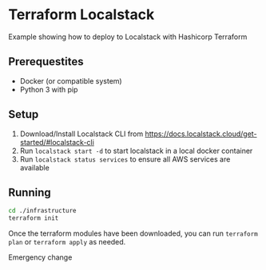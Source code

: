 # Terraform Localstack
Example showing how to deploy to Localstack with Hashicorp Terraform

## Prerequestites
- Docker (or compatible system)
- Python 3 with pip

## Setup
1. Download/Install Localstack CLI from https://docs.localstack.cloud/get-started/#localstack-cli
2. Run `localstack start -d` to start localstack in a local docker container
3. Run `localstack status services` to ensure all AWS services are available

## Running

```bash
cd ./infrastructure
terraform init
```

Once the terraform modules have been downloaded, you can run `terraform plan` or `terraform apply` as needed.

Emergency change
